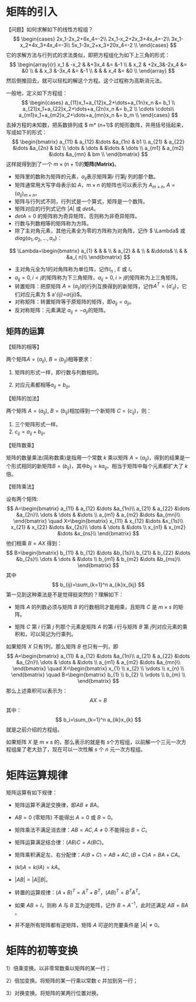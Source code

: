 # 矩阵的引入

【问题】如何求解如下的线性方程组？
$$
\begin{cases}
2x_1-2x_2+6x_4=-2\\
2x_1-x_2+2x_3+4x_4=-2\\
3x_1-x_2+4x_3+4x_4=-3\\
5x_1-3x_2+x_3+20x_4=-2 \\
\end{cases}
$$
它的求解方法与行列式的求法类似，即把方程组化为如下上三角的形式：
$$
\begin{array}{r}
   x_1 & -x_2 &      &+3x_4 &= &-1 \\
       & x_2  & +2x_3&-2x_4 &= &0  \\
	   &      & x_3  &-3x_4 &= &-1 \\
	   &      &      & x_4  &= &0 \\
\end{array}
$$
然后倒推回去，就可以轻松的解这个方程。这个过程称为高斯消元法。

一般地，定义如下方程组：
$$
\begin{cases}
   a_{11}x_1+a_{12}x_2+\dots+a_{1n}x_n &= b_1 \\
   a_{21}x_1+a_{22}x_2+\dots+a_{2n}x_n &= b_2 \\
   \cdots \cdots\\
   a_{m1}x_1+a_{m2}x_2+\dots+a_{mn}x_n &= b_m \\
\end{cases}
$$
去掉方程的未知数，把系数排列成 $ m* (n+1)$ 的矩形数阵，并用括号括起来，写成如下的形式：
$$
\begin{bmatrix}
   a_{11} & a_{12} &\dots &a_{1n} & b1 \\
   a_{21} & a_{22} &\dots &a_{2n} & b2 \\
   \dots  & \dots  &      &\dots  & \dots \\
   a_{m1} & a_{m2} &\dots &a_{mn} & bm \\
\end{bmatrix}
$$
这样就得到到了一个 $m\times(n+1)$​的**矩阵(Matrix)**。

- 矩阵里的数称为矩阵的元素，$a_{ij}$​ 表示​矩阵第$i$ 行第$j$ 列的那个数。
- 矩阵通常用大写字母表示如 $A$​​​​，$m\times n$​​​​ 的矩阵也可以表示为 $A_{m\times n},\ A=(a_{ij})_{m\times n}$​​​。​​​
- 矩阵与行列式不同，行列式是一个算式，矩阵是一个数阵。
- 矩阵对应的行列式记作 $|A|$ 或 $detA$​​。
- $detA = 0$ 的矩阵称为奇异矩阵，否则称为非奇异矩阵。
- 行数与列数相等的矩阵称为方阵。
- 除了主对角元素，其他元素全为零的方阵称为对角阵，记作 $ \Lambda$ ​​或 $diag(a_1,a_2,\dots, a_n)$：

$$
\Lambda=\begin{bmatrix}
   a_{1} &   &  & \\
      & a_{2} &  & \\ 
      &    &\ddots& \\ 
      &  &  &a_{ n}\\ 
\end{bmatrix}
$$

- 主对角元全为1的对角阵称为单位阵，记作$I_n$​ , $E$​  或 $I$​。
- $a_{ij}=0,i<j$​ 的矩阵称为下三角矩阵，$a_{ij}=0,i>j$​​​ 的矩阵称为上三角矩阵。
- 转置矩阵：把原矩阵 $A=(a_{ij})$​​ 的行列互换得到的新矩阵，记作$A^{T}=(a'_{ij})$​​​，它们对应元素为 $ a'_{ij}=a_{ji}$​​​。​
- 对称矩阵：转置矩阵等于原矩阵的矩阵，即$a_{ij}=a_{ji}$​。​
- 反对称矩阵：元素满足 $a_{ij}=-a_{ji}$​ ​的矩阵。​

## 矩阵的运算

【矩阵的相等】

两个矩阵$A=(a_{ij}),\ B=(b_{ij})$​​​ 相等要求：

1. 矩阵的形式一样，即行数与列数相同。

2. 对应元素都相等$a_{ij}=b_{ij}$。​

【矩阵的加法】

两个矩阵 $A=(a_{ij}),\ B=(b_{ij})$​​ 相加得到一个新矩阵 $C=(c_{ij})$​​，则：

1. 三个矩阵形式一样。
2. $c_{ij}=a_{ij}+b_{ij}$​。

【矩阵数乘】

矩阵的数量乘法(简称数乘)是指用一个常数 $k$​​​ 乘以矩阵 $A=(a_{ij})$​​​​，得到的结果是一个形式相同的新矩阵$B=(b_{ij})$​ ，其中$b_{ij}=ka_{ij}$，相当于矩阵中每个元素都扩大了 $k$ 倍。​

【矩阵乘法】

设有两个矩阵:
$$
A=\begin{bmatrix}
   a_{11} & a_{12} &\dots &a_{1n}\\
   a_{21} & a_{22} &\dots &a_{2n}\\ 
   \dots  & \dots  &      &\dots \\ 
   a_{m1} & a_{m2} &\dots &a_{mn}\\ 
\end{bmatrix}
\quad
X=\begin{bmatrix}
   x_{11} & x_{12} &\dots &x_{1s}\\
   x_{21} & x_{22} &\dots &x_{2s}\\ 
   \dots  & \dots  &      &\dots \\ 
   x_{n1} & x_{m2} &\dots &x_{ns}\\ 
\end{bmatrix}
$$
他们相乘 $B=AX$ 得到：
$$
B=\begin{bmatrix}
   b_{11} & b_{12} &\dots &b_{1s}\\
   b_{21} & b_{22} &\dots &b_{2s}\\ 
   \dots  & \dots  &      &\dots \\ 
   b_{m1} & b_{m2} &\dots &b_{ms}\\ 
\end{bmatrix}
$$
其中
$$
b_{ij}=\sum_{k=1}^n a_{ik}x_{kj}
$$
第一见到这种乘法是不是觉得挺突然的？理解如下：

- 矩阵 $A$ 的列数必须与矩阵 $B$ 的行数相同才能相乘，且矩阵 $C$ 是 $m\times s$ 的矩阵。​

- 矩阵 $C$​​ 第 $i$​​ 行第 $j$​​ 列那个元素是矩阵 $A$​​ 的第 $i$​​ 行与矩阵 $B$​​​ 第 $j$​​ 列对应元素的乘积和，可以简记为行乘列。

如果矩阵 $X$ 只有1列，那么矩阵 $B$ 也只有一列，即
$$
A=\begin{bmatrix}
   a_{11} & a_{12} &\dots &a_{1n}\\
   a_{21} & a_{22} &\dots &a_{2n}\\ 
   \dots  & \dots  &      &\dots \\ 
   a_{m1} & a_{m2} &\dots &a_{mn}\\ 
\end{bmatrix}
\quad
X=\begin{bmatrix}
   x_{1}  \\
   x_{2}  \\ 
   \vdots   \\ 
   x_{n}  \\ 
\end{bmatrix}
\quad
B=\begin{bmatrix}
   b_{1}  \\
   b_{2}  \\ 
   \vdots   \\ 
   b_{m}  \\ 
\end{bmatrix}
$$
那么上述乘积可以表示为：
$$
AX=B
$$
其中：
$$
b_i=\sum_{k=1}^n a_{ik}x_{k}
$$
就是之前介绍的方程组。

如果矩阵 $X$​ 是 $m\times s$​ 的，那么表示的就是有 $s$​​ 个方程组，以前解一个三元一次方程组废了老大劲了，现在可以一次性解 $s$​ 个 $n$ 元一次方程组。 

# 矩阵运算规律

矩阵运算有如下规律：

- 矩阵运算不满足交换律，即$AB\not= BA$​。
- $AB=0$ (零矩阵) 不能得出 $A=0$ 或 $B=0$​。
- 矩阵乘法不满足消去律：$AB=AC, A\not=0$ 不能得出 $B=C$。
- 矩阵运算满足结合律：$(AB)C=A(BC)$​。
- 矩阵乘积满足左、右分配律：$A(B+C)=AB+AC, (B+C)A=BA+CA$。​

- $(kI)A = k(IA)=kA$。
- $|AB| = |A||B|$​​​。​
- 转置的运算规律：$(A+B)^T=A^T+B^T$​，$(AB)^T=B^TA^T$。​

- 如果 $AB=I$，则称 $A$ 与 $B$ 互为逆矩阵，记作 $B=A^{-1}$，此时还满足 $AB=BA$​。
- 并不是所有矩阵都有逆矩阵，矩阵 $A$ 可逆的充要条件是 $|A|\not= 0$。​



# 矩阵的初等变换

1）倍乘变换。以非零常数乘以矩阵的某一行；

2）倍加变换。将矩阵的某一行乘以常数 $c$ 并加到另一行；

3）对换变换。将矩阵的某两行位置对换。

